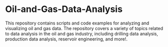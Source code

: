 # Oil-and-Gas-Data-Analysis
This repository contains scripts and code examples for analyzing and visualizing oil and gas data. The repository covers a variety of topics related to data analysis in the oil and gas industry, including drilling data analysis, production data analysis, reservoir engineering, and more!.
